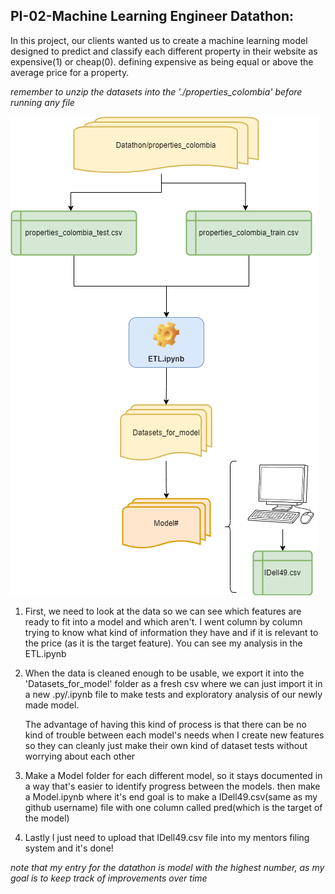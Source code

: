 ## PI-02-Machine Learning Engineer Datathon:

In this project, our clients wanted us to create a machine learning model designed to predict and classify each different property in their website as expensive(1) or cheap(0). defining expensive as being equal or above the average price for a property.

*remember to unzip the datasets into the './properties_colombia' before running any file*


![diagram](./Diagram.png)


1) First, we need to look at the data so we can see which features are ready to fit into a model and which aren't. I went column by column trying to know what kind of information they have and if it is relevant to the price (as it is the target feature). You can see my analysis in the ETL.ipynb 

2) When the data is cleaned enough to be usable, we export it into the 'Datasets_for_model' folder as a fresh csv where we can just import it in a new .py/.ipynb file to make tests and exploratory analysis of our newly made model.

    The advantage of having this kind of process is that there can be no kind of trouble between each model's needs when I create new features so they can cleanly just make their own kind of dataset tests without worrying about each other 


3) Make a Model folder for each different model, so it stays documented in a way that's easier to identify progress between the models. then make a Model.ipynb where it's end goal is to make a IDell49.csv(same as my github username) file with one column called pred(which is the target of the model)

4) Lastly I just need to upload that IDell49.csv file into my mentors filing system and it's done! 

*note that my entry for the datathon is model with the highest number, as my goal is to keep track of improvements over time*


